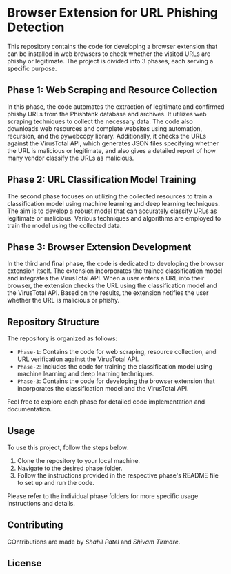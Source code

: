 # Browser Extension for URL Phishing Detection

This repository contains the code for developing a browser extension that can be installed in web browsers to check whether the visited URLs are phishy or legitimate. The project is divided into 3 phases, each serving a specific purpose.

## Phase 1: Web Scraping and Resource Collection

In this phase, the code automates the extraction of legitimate and confirmed phishy URLs from the Phishtank database and archives. It utilizes web scraping techniques to collect the necessary data. The code also downloads web resources and complete websites using automation, recursion, and the pywebcopy library. Additionally, it checks the URLs against the VirusTotal API, which generates JSON files specifying whether the URL is malicious or legitimate, and also gives a detailed report of how many vendor classify the URLs as malicious.

## Phase 2: URL Classification Model Training

The second phase focuses on utilizing the collected resources to train a classification model using machine learning and deep learning techniques. The aim is to develop a robust model that can accurately classify URLs as legitimate or malicious. Various techniques and algorithms are employed to train the model using the collected data.

## Phase 3: Browser Extension Development

In the third and final phase, the code is dedicated to developing the browser extension itself. The extension incorporates the trained classification model and integrates the VirusTotal API. When a user enters a URL into their browser, the extension checks the URL using the classification model and the VirusTotal API. Based on the results, the extension notifies the user whether the URL is malicious or phishy.

## Repository Structure

The repository is organized as follows:

- `Phase-1`: Contains the code for web scraping, resource collection, and URL verification against the VirusTotal API.
- `Phase-2`: Includes the code for training the classification model using machine learning and deep learning techniques.
- `Phase-3`: Contains the code for developing the browser extension that incorporates the classification model and the VirusTotal API.

Feel free to explore each phase for detailed code implementation and documentation.

## Usage

To use this project, follow the steps below:

1. Clone the repository to your local machine.
2. Navigate to the desired phase folder.
3. Follow the instructions provided in the respective phase's README file to set up and run the code.

Please refer to the individual phase folders for more specific usage instructions and details.

## Contributing

COntributions are made by _Shahil Patel_ and _Shivam Tirmare_.

## License
